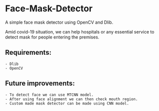 # Face-Mask-Detector

A simple face mask detector using OpenCV and Dlib.

Amid covid-19 situation, we can help hospitals or any essential service
to detect mask for people entering the premises.
 
## Requirements:
    - Dlib
    - OpenCV
    
## Future improvements:
    - To detect face we can use MTCNN model.
    - After using face alignment we can then check mouth region.
    - Custom made mask detector can be made using CNN model.
    
